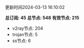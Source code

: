 更新时间2024-03-13 16:10:02

**总订阅: 45**
**总节点: 548**
**有效节点: 215**
- v2ray节点: 204
- trojan节点: 5
- ss节点: 6
